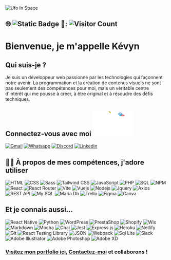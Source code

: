 ![Ufo In Space](ufo-in-space.gif)

## 🌐 ![Static Badge](https://img.shields.io/badge/Visitor-Count-24bbe8) 🎰: ![Visitor Count](https://profile-counter.glitch.me/{DEVAKEV}/count.svg)

# Bienvenue, je m'appelle Kévyn

## Qui suis-je ?
Je suis un développeur web passionné par les technologies qui façonnent notre avenir. La programmation et la création de contenus visuels ne sont pas seulement des compétences pour moi, mais un véritable centre d'intérêt qui me pousse à créer, à être original et à résoudre des défis techniques. 

## Connectez-vous avec moi ![Contact me](socials-contact.gif)
[![Gmail](https://img.shields.io/badge/Gmail-D14836?style=for-the-badge&logo=gmail&logoColor=white)](mailto:devakev.contact@gmail.com)
[![Whatsapp](https://img.shields.io/badge/WhatsApp-25D366?style=for-the-badge&logo=whatsapp&logoColor=white)](https://wa.me/33760050343)
[![Discord](https://img.shields.io/badge/Discord-7289DA?style=for-the-badge&logo=discord&logoColor=white)](https://discord.gg/8GrF5MeegJ)
[![Linkedin](https://img.shields.io/badge/LinkedIn-0077B5?style=for-the-badge&logo=linkedin&logoColor=white)](https://www.linkedin.com/in/k%C3%A9vyn-aiche/)

## 👨‍💻 À propos de mes compétences, j'adore utiliser
![HTML](https://img.shields.io/badge/HTML5-E34F26?style=for-the-badge&logo=html5&logoColor=white)
![CSS](https://img.shields.io/badge/CSS3-1572B6?style=for-the-badge&logo=css3&logoColor=white)
![Sass](https://img.shields.io/badge/Sass-CC6699?style=for-the-badge&logo=sass&logoColor=white)
![Tailwind CSS](https://img.shields.io/badge/Tailwind_CSS-38B2AC?style=for-the-badge&logo=tailwind-css&logoColor=white)
![JavaScript](https://img.shields.io/badge/JavaScript-F7DF1E?style=for-the-badge&logo=javascript&logoColor=black)
![PHP](https://img.shields.io/badge/PHP-777BB4?style=for-the-badge&logo=php&logoColor=white)
![SQL](https://img.shields.io/badge/SQL-00000F?style=for-the-badge&logo=sql&logoColor=white)
![NPM](https://img.shields.io/badge/NPM-CB3837?style=for-the-badge&logo=npm&logoColor=white)
![React](https://img.shields.io/badge/React-20232A?style=for-the-badge&logo=react&logoColor=61DAFB)
![React Router](https://img.shields.io/badge/React_Router-CA4245?style=for-the-badge&logo=react-router&logoColor=white)
![Vite](https://img.shields.io/badge/Vite-646CFF?style=for-the-badge&logo=vite&logoColor=white)
![Vuejs](https://img.shields.io/badge/Vue.js-35495E?style=for-the-badge&logo=vue.js&logoColor=4FC08D)
![Nodejs](https://img.shields.io/badge/Node.js-43853D?style=for-the-badge&logo=node.js&logoColor=white)
![Jquery](https://img.shields.io/badge/jQuery-0769AD?style=for-the-badge&logo=jquery&logoColor=white)
![Axios](https://img.shields.io/badge/Axios-00000F?style=for-the-badge&logo=axios&logoColor=white)
![REST API](https://img.shields.io/badge/REST_API-000000?style=for-the-badge&logo=rest&logoColor=white)
![My SQL](https://img.shields.io/badge/MySQL-005C84?style=for-the-badge&logo=mysql&logoColor=white)
![Maria Db](https://img.shields.io/badge/MariaDB-003545?style=for-the-badge&logo=mariadb&logoColor=white)
![Trello](https://img.shields.io/badge/Trello-0079BF?style=for-the-badge&logo=trello&logoColor=white)
![Figma](https://img.shields.io/badge/Figma-F24E1E?style=for-the-badge&logo=figma&logoColor=white)
![Canva](https://img.shields.io/badge/Canva-00C4CC?style=for-the-badge&logo=canva&logoColor=white)

## Et je connais aussi... 
![React Native](https://img.shields.io/badge/React_Native-20232A?style=for-the-badge&logo=react&logoColor=61DAFB)
![Python](https://img.shields.io/badge/Python-14354C?style=for-the-badge&logo=python&logoColor=white)
![WordPress](https://img.shields.io/badge/WordPress-21759B?style=for-the-badge&logo=wordpress&logoColor=white)
![PrestaShop](https://img.shields.io/badge/PrestaShop-DF0067?style=for-the-badge&logo=prestashop&logoColor=white)
![Shopify](https://img.shields.io/badge/Shopify-7AB55C?style=for-the-badge&logo=shopify&logoColor=white)
![Wix](https://img.shields.io/badge/Wix-1473E6?style=for-the-badge&logo=wix&logoColor=white)
![Markdown](https://img.shields.io/badge/Markdown-000000?style=for-the-badge&logo=markdown&logoColor=white)
![Mocha](https://img.shields.io/badge/Mocha-8D6748?style=for-the-badge&logo=mocha&logoColor=white)
![Chai](https://img.shields.io/badge/Chai-A30701?style=for-the-badge&logo=chai&logoColor=white)
![Jest](https://img.shields.io/badge/Jest-C21325?style=for-the-badge&logo=jest&logoColor=white)
![Express.js](https://img.shields.io/badge/Express.js-000000?style=for-the-badge&logo=express&logoColor=white)
![Heroku](https://img.shields.io/badge/Heroku-430098?style=for-the-badge&logo=heroku&logoColor=white)
![Netlify](https://img.shields.io/badge/Netlify-00C7B7?style=for-the-badge&logo=netlify&logoColor=white)
![Git](https://img.shields.io/badge/Git-F05032?style=for-the-badge&logo=git&logoColor=white)
![React Testing Library](https://img.shields.io/badge/React_Testing_Library-E33332?style=for-the-badge&logo=testing-library&logoColor=white)
![JSON](https://img.shields.io/badge/JSON-000000?style=for-the-badge&logo=json&logoColor=white)
![Webpack](https://img.shields.io/badge/Webpack-8DD6F9?style=for-the-badge&logo=webpack&logoColor=black)
![Sql Lite](https://img.shields.io/badge/SQLite-07405E?style=for-the-badge&logo=sqlite&logoColor=white)
![Slack](https://img.shields.io/badge/Slack-4A154B?style=for-the-badge&logo=slack&logoColor=white)
![Adobe Illustrator](https://img.shields.io/badge/Adobe_Illustrator-FF9A00?style=for-the-badge&logo=adobe-illustrator&logoColor=white)
![Adobe Photoshop](https://img.shields.io/badge/Adobe_Photoshop-31A8FF?style=for-the-badge&logo=adobe-photoshop&logoColor=white)
![Adobe XD](https://img.shields.io/badge/Adobe_XD-FF26BE?style=for-the-badge&logo=adobe-xd&logoColor=white)

### [Visitez mon portfolio ici](https://devakev.github.io/aiche-kevyn), [Contactez-moi](https://devakev.github.io/aiche-kevyn) et collaborons !

